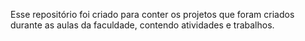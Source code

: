 Esse repositório foi criado para conter os projetos que foram criados durante as aulas da faculdade, contendo atividades e trabalhos.
